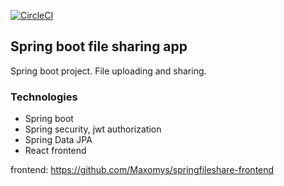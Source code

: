 [![CircleCI](https://dl.circleci.com/status-badge/img/gh/Maxomys/spring-fileshare/tree/master.svg?style=svg)](https://dl.circleci.com/status-badge/redirect/gh/Maxomys/spring-fileshare/tree/master)

## Spring boot file sharing app

Spring boot project. File uploading and sharing.


### Technologies
- Spring boot
- Spring security, jwt authorization
- Spring Data JPA
- React frontend


frontend: https://github.com/Maxomys/springfileshare-frontend
